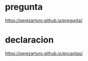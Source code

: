# pregunta

https://perezarturo.github.io/pregunta/

# declaracion

https://perezarturo.github.io/encantas/
